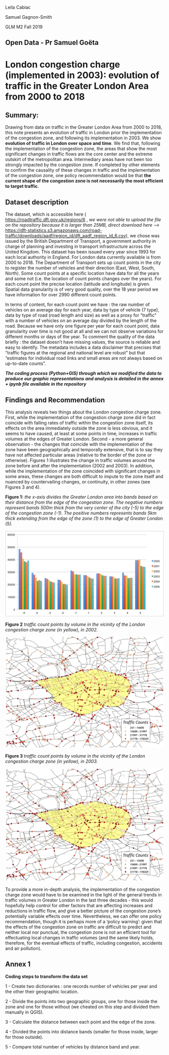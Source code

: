 Leila Cabiac 

Samuel Gagnon-Smith 

GLM M2 Fall 2019 

## Open Data - Pr Samuel Goëta
# **London congestion charge (implemented in 2003): evolution of traffic in the Greater London Area from 2000 to 2018**

## Summary:
Drawing from data on traffic in the Greater London Area from 2000 to 2018, this note presents an evolution of traffic in London prior the implementation of the congestion zone, and following its implementation in 2003. We show **evolution of traffic in London over space and time**. We find that, following the implementation of the congestion zone, the areas that show the most significant changes in traffic flows are the core center and the extreme outskirt of the metropolitan area. Intermediary areas have not been too strongly impacted by the congestion zone. If completed by other elements to confirm the causality of these changes in traffic and the implementation of the congestion zone, one policy recommendation would be that **the current shape of the congestion zone is not necessarily the most efficient to target traffic**.

## Dataset description 
The dataset, which is accessible here ( https://roadtraffic.dft.gov.uk/regions/6 , *we were not able to upload the file on the repository because it is larger than 25MB, direct download here -->* https://dft-statistics.s3.amazonaws.com/road-traffic/downloads/aadf/region_id/dft_aadf_region_id_6.csv), we chose was issued by the British Department of Transport, a government authority in charge of planning and investing in transport infrastructure across the United Kingdom. This dataset has been issued every year since 1993 for each local authority in England. For London data currently available is from 2000 to 2018. The Department of Transport sets up count points in the city to register the number of vehicles and their direction (East, West, South, North). Some count points at a specific location have data for all the years and some not (i.e. the location of count points changes over the years). For each count point the precise location (latitude and longitude) is given. Spatial data granularity is of very good quality, over the 18 year period we have information for over 2990 different count points. 

In terms of content, for each count point we have : the raw number of vehicles on an average day for each year, data by type of vehicle (7 type), data by type of road (road length and size) as well as a proxy for “traffic” with a number of vehicles on an average day divided by the length of the road. Because we have only one figure per year for each count point, data granularity over time is not good at all and we can not observe variations for different months or days of the year. To comment the quality of the data briefly : the dataset doesn’t have missing values, the source is reliable and easy to identify. The metadata includes a data disclaimer that precises that “traffic figures at the regional and national level are robust” but that “estimates for individual road links and small areas are not always based on up-to-date counts”. 

***The coding process (Python+GIS) through which we modified the data to produce our graphic representations and analysis is detailed in the annex + ipynb file available in the repository***

## Findings and Recommendation
This analysis reveals two things about the London congestion charge zone. First, while the implementation of the congestion charge zone did in fact coincide with falling rates of traffic within the congestion zone itself, its effects on the area immediately outside the zone is less obvious, and it seems to have caused, at least at some points in time, increases in traffic volumes at the edges of Greater London. Second - a more general observation - the changes that coincide with the implementation of the zone have been geographically and temporally extensive, that is to say they have not affected particular areas (relative to the border of the zone or otherwise). Figures 1 illustrates the change in traffic volumes around the zone before and after the implementation (2002 and 2003). In addition, while the implementation of the zone coincided with significant changes in some areas, these changes are both difficult to impute to the zone itself and nuanced by countervailing changes, or continuity, in other zones (see Figures 3 and 4). 

**Figure 1:** *the x-axis divides the Greater London area into bands based on their distance from the edge of the congestion zone. The negative numbers represent bands 500m thick from the very center of the city (-5) to the edge of the congestion zone (-1). The positive numbers represents bands 5km thick extending from the edge of the zone (1) to the edge of Greater London (5).* 

![Figure1](Figure1.png)

**Figure 2** *traffic count points by volume in the vicinity of the London congestion charge zone (in yellow), in 2002.*

![Figure2](Figure2.png)

**Figure 3** *traffic count points by volume in the vicinity of the London congestion charge zone (in yellow), in 2003.*

![Figure3](Figure3.png)

To provide a more in-depth analysis, the implementation of the congestion charge zone would have to be examined in the light of the general trends in traffic volumes in Greater London in the last three decades - this would hopefully help control for other factors that are affecting increases and reductions in traffic flow, and give a better picture of the congestion zone’s potentially variable effects over time. Nevertheless, we can offer one policy recommendation, though it is perhaps more of a ‘policy warning’: given that the effects of the congestion zone on traffic are difficult to predict and neither local nor punctual, the congestion zone is not an efficient tool for effectuating local changes in traffic volumes (and the same likely holds, therefore, for the eventual effects of traffic, including congestion, accidents and air pollution).   

## Annex 1

**Coding steps to transform the data set**

1 - Create two dictionaries : one records number of vehicles per year and the other their geographic location. 

2 - Divide the points into two geographic groups, one for those inside the zone and one for those without (we cheated on this step and divided them manually in QGIS). 

3 - Calculate the distance between each point and the edge of the zone. 

4 - Divided the points into distance bands (smaller for those inside, larger for those outside). 

5 - Compare total number of vehicles by distance band and year. 









